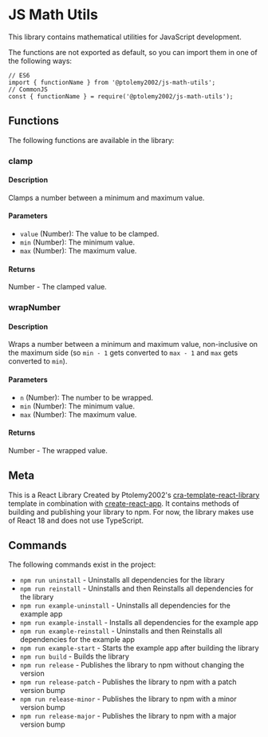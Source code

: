 # JS Math Utils
This library contains mathematical utilities for JavaScript development.

The functions are not exported as default, so you can import them in one of the following ways:
```
// ES6
import { functionName } from '@ptolemy2002/js-math-utils';
// CommonJS
const { functionName } = require('@ptolemy2002/js-math-utils');
```

## Functions
The following functions are available in the library:

### clamp
#### Description
Clamps a number between a minimum and maximum value.

#### Parameters
- `value` (Number): The value to be clamped.
- `min` (Number): The minimum value.
- `max` (Number): The maximum value.

#### Returns
Number - The clamped value.

### wrapNumber
#### Description
Wraps a number between a minimum and maximum value, non-inclusive on the maximum side (so `min - 1` gets converted to `max - 1` and `max` gets converted to `min`).

#### Parameters
- `n` (Number): The number to be wrapped.
- `min` (Number): The minimum value.
- `max` (Number): The maximum value.

#### Returns
Number - The wrapped value.

## Meta
This is a React Library Created by Ptolemy2002's [cra-template-react-library](https://www.npmjs.com/package/@ptolemy2002/cra-template-react-library) template in combination with [create-react-app](https://www.npmjs.com/package/create-react-app). It contains methods of building and publishing your library to npm.
For now, the library makes use of React 18 and does not use TypeScript.

## Commands
The following commands exist in the project:

- `npm run uninstall` - Uninstalls all dependencies for the library
- `npm run reinstall` - Uninstalls and then Reinstalls all dependencies for the library
- `npm run example-uninstall` - Uninstalls all dependencies for the example app
- `npm run example-install` - Installs all dependencies for the example app
- `npm run example-reinstall` - Uninstalls and then Reinstalls all dependencies for the example app
- `npm run example-start` - Starts the example app after building the library
- `npm run build` - Builds the library
- `npm run release` - Publishes the library to npm without changing the version
- `npm run release-patch` - Publishes the library to npm with a patch version bump
- `npm run release-minor` - Publishes the library to npm with a minor version bump
- `npm run release-major` - Publishes the library to npm with a major version bump